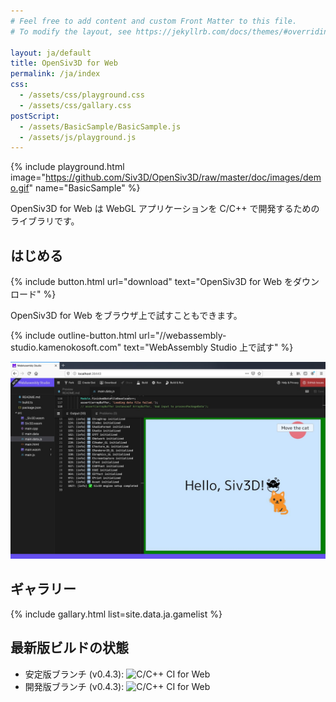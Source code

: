 ```yaml
---
# Feel free to add content and custom Front Matter to this file.
# To modify the layout, see https://jekyllrb.com/docs/themes/#overriding-theme-defaults

layout: ja/default
title: OpenSiv3D for Web
permalink: /ja/index
css: 
  - /assets/css/playground.css
  - /assets/css/gallary.css
postScript: 
  - /assets/BasicSample/BasicSample.js
  - /assets/js/playground.js
---
```


{% include playground.html image="https://github.com/Siv3D/OpenSiv3D/raw/master/doc/images/demo.gif" name="BasicSample" %}

OpenSiv3D for Web は WebGL アプリケーションを C/C++ で開発するためのライブラリです。

## はじめる

{% include button.html url="download" text="OpenSiv3D for Web をダウンロード" %}

OpenSiv3D for Web をブラウザ上で試すこともできます。

{% include outline-button.html url="//webassembly-studio.kamenokosoft.com" text="WebAssembly Studio 上で試す" %}

![Siv3DonWebAssemblyStudio.jpeg](/assets/img/Siv3DonWebAssemblyStudio.jpeg)

## ギャラリー

{% include gallary.html list=site.data.ja.gamelist %}

## 最新版ビルドの状態

- 安定版ブランチ (v0.4.3): ![C/C++ CI for Web](https://github.com/nokotan/OpenSiv3D/workflows/C/C++%20CI%20for%20Web/badge.svg)
- 開発版ブランチ (v0.4.3): ![C/C++ CI for Web](https://github.com/nokotan/OpenSiv3D/workflows/C/C++%20CI%20for%20Web/badge.svg?branch=web_develop)
